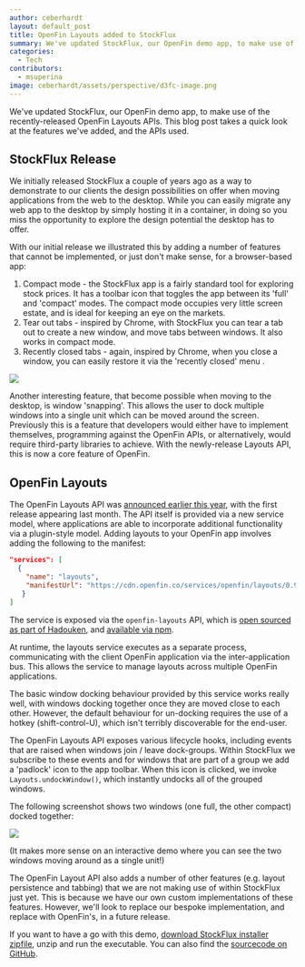 ```yaml
---
author: ceberhardt
layout: default_post
title: OpenFin Layouts added to StockFlux
summary: We've updated StockFlux, our OpenFin demo app, to make use of the recently-released OpenFin Layouts APIs. This blog post takes a quick look at the features we've added, and the APIs used.
categories:
  - Tech
contributors:
  - msuperina
image: ceberhardt/assets/perspective/d3fc-image.png
---
```


We've updated StockFlux, our OpenFin demo app, to make use of the recently-released OpenFin Layouts APIs. This blog post takes a quick look at the features we've added, and the APIs used.

## StockFlux Release

We initially released StockFlux a couple of years ago as a way to demonstrate to our clients the design possibilities on offer when moving applications from the web to the desktop. While you can easily migrate any web app to the desktop by simply hosting it in a container, in doing so you miss the opportunity to explore the design potential the desktop has to offer.

With our initial release we illustrated this by adding a number of features that cannot be implemented, or just don't make sense, for a browser-based app:

1. Compact mode - the StockFlux app is a fairly standard tool for exploring stock prices. It has a toolbar icon that toggles the app between its 'full' and 'compact' modes. The compact mode occupies very little screen estate, and is ideal for keeping an eye on the markets.
2. Tear out tabs - inspired by Chrome, with StockFlux you can tear a tab out to create a new window, and move tabs between windows. It also works in compact mode.
3. Recently closed tabs - again, inspired by Chrome, when you close a window, you can easily restore it via the 'recently closed' menu .

<img src="{{ site.baseurl }}/ceberhardt/assets/stockflux/stockflux.png" />

Another interesting feature, that become possible when moving to the desktop, is window 'snapping'. This allows the user to dock multiple windows into a single unit which can be moved around the screen. Previously this is a feature that developers would either have to implement themselves, programming against the OpenFin APIs, or alternatively, would require third-party libraries to achieve. With the newly-release Layouts API, this is now a core feature of OpenFin.

## OpenFin Layouts

The OpenFin Layouts API was [announced earlier this year](https://openfin.co/blog/introducing-openfin-layouts/), with the first release appearing last month. The API itself is provided via a new service model, where applications are able to incorporate additional functionality via a plugin-style model. Adding layouts to your OpenFin app involves adding the following to the manifest:

~~~json
"services": [
  {
    "name": "layouts",
    "manifestUrl": "https://cdn.openfin.co/services/openfin/layouts/0.9.1/app.json"
   }
]
~~~

The service is exposed via the `openfin-layouts` API, which is [open sourced as part of Hadouken](https://github.com/HadoukenIO/layouts-service), and [available via npm](https://www.npmjs.com/package/openfin-layouts).

At runtime, the layouts service executes as a separate process, communicating with the client OpenFin application via the inter-application bus. This allows the service to manage layouts across multiple OpenFin applications.

The basic window docking behaviour provided by this service works really well, with windows docking together once they are moved close to each other. However, the default behaviour for un-docking requires the use of a hotkey (shift-control-U), which isn't terribly discoverable for the end-user.

The OpenFin Layouts API exposes various lifecycle hooks, including events that are raised when windows join / leave dock-groups. Within StockFlux we subscribe to these events and for windows that are part of a group we add a 'padlock' icon to the app toolbar.  When this icon is clicked, we invoke `Layouts.undockWindow()`, which instantly undocks all of the grouped windows.

The following screenshot shows two windows (one full, the other compact) docked together:

<img src="{{ site.baseurl }}/ceberhardt/assets/stockflux/snapped.png" />

(It makes more sense on an interactive demo where you can see the two windows moving around as a single unit!)

The OpenFin Layout API also adds a number of other features (e.g. layout persistence and tabbing) that we are not making use of within StockFlux just yet. This is because we have our own custom implementations of these features. However, we'll look to replace our bespoke implementation, and replace with OpenFin's, in a future release.

If you want to have a go with this demo, [download StockFlux installer zipfile](https://install.openfin.co/download?fileName=StockFlux-master&config=http://scottlogic.github.io/StockFlux/master/app.json), unzip and run the executable. You can also find the [sourcecode on GitHub](https://github.com/ScottLogic/StockFlux).
